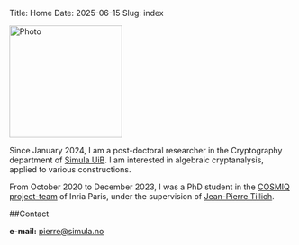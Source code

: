 Title: Home
Date: 2025-06-15
Slug: index

<img src="/images/IMG_3189-400x524.jpeg" alt="Photo" width="200" />

Since January 2024, I am a post-doctoral researcher in the Cryptography department of [Simula UiB](https://simula-uib.com/). I am interested in algebraic cryptanalysis, applied to various constructions.

From October 2020 to December 2023, I was a PhD student in the [COSMIQ project-team](https://www.rocq.inria.fr/secret/index-en.html) of Inria Paris, under the supervision of [Jean-Pierre Tillich](https://www.rocq.inria.fr/secret/Jean-Pierre.Tillich/).

##Contact

**e-mail:** pierre@simula.no
